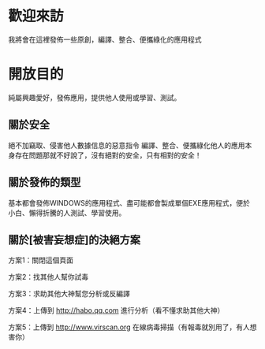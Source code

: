 # 歡迎來訪

我將會在這裡發佈一些原創，編譯、整合、便攜綠化的應用程式


# 開放目的

純屬興趣愛好，發佈應用，提供他人使用或學習、測試。


## 關於安全

絕不加竊取、侵害他人數據信息的惡意指令
編譯、整合、便攜綠化他人的應用本身存在問題那就不好說了，沒有絕對的安全，只有相對的安全！


## 關於發佈的類型

基本都會發佈WINDOWS的應用程式、盡可能都會製成單個EXE應用程式，便於小白、懶得折騰的人測試、學習使用。


## 關於[被害妄想症]的決絕方案

方案1：關閉這個頁面

方案2：找其他人幫你試毒

方案3：求助其他大神幫您分析或反編譯

方案4：上傳到 http://habo.qq.com 進行分析（看不懂求助其他大神）

方案5：上傳到 http://www.virscan.org 在線病毒掃描（有報毒就別用了，有人想害你）


